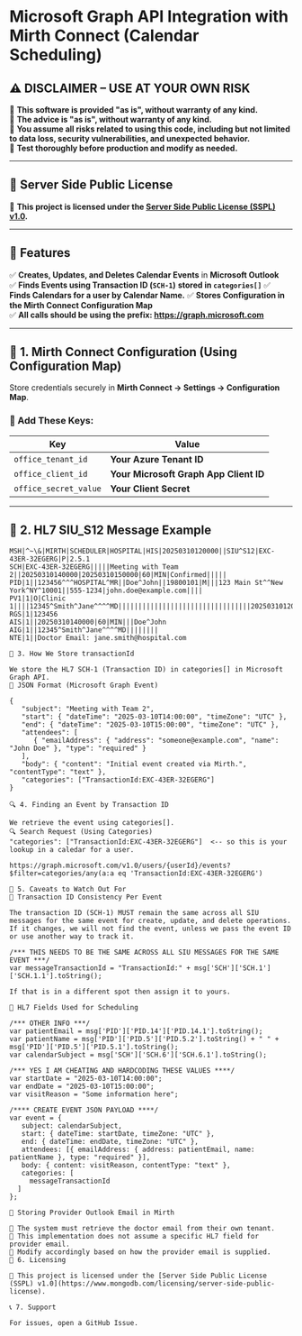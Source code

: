 # Microsoft Graph API Integration with Mirth Connect (Calendar Scheduling)

## ⚠️ **DISCLAIMER – USE AT YOUR OWN RISK**
🚨 **This software is provided "as is", without warranty of any kind.**  
🚨 **The advice is "as is", without warranty of any kind.**  
📌 **You assume all risks related to using this code, including but not limited to data loss, security vulnerabilities, and unexpected behavior.**  
📌 **Test thoroughly before production and modify as needed.**  

---

## 📜 **Server Side Public License**
📌 **This project is licensed under the [Server Side Public License (SSPL) v1.0](https://www.mongodb.com/licensing/server-side-public-license).**  

---

## 📌 Features
✅ **Creates, Updates, and Deletes Calendar Events** in **Microsoft Outlook**  
✅ **Finds Events using Transaction ID (`SCH-1`)** **stored in `categories[]`**
✅ **Finds Calendars for a user by Calendar Name.**
✅ **Stores Configuration in the Mirth Connect Configuration Map**  
✅ **All calls should be using the prefix: https://graph.microsoft.com**

---

## 🔧 **1. Mirth Connect Configuration (Using Configuration Map)**  
Store credentials securely in **Mirth Connect → Settings → Configuration Map**.

### **🔹 Add These Keys:**
| **Key** | **Value** |
|-------------|----------|
| `office_tenant_id` | **Your Azure Tenant ID** |
| `office_client_id` | **Your Microsoft Graph App Client ID** |
| `office_secret_value` | **Your Client Secret** |

---

## 📡 **2. HL7 SIU_S12 Message Example**
```hl7
MSH|^~\&|MIRTH|SCHEDULER|HOSPITAL|HIS|20250310120000||SIU^S12|EXC-43ER-32EGERG|P|2.5.1
SCH|EXC-43ER-32EGERG|||||Meeting with Team 2||20250310140000|20250310150000|60|MIN|Confirmed|||||
PID|1||123456^^^HOSPITAL^MR||Doe^John||19800101|M|||123 Main St^^New York^NY^10001||555-1234|john.doe@example.com||||
PV1|1|O|Clinic 1||||12345^Smith^Jane^^^^MD|||||||||||||||||||||||||||||||||20250310120000
RGS|1|123456
AIS|1||20250310140000|60|MIN|||Doe^John
AIG|1||12345^Smith^Jane^^^^MD||||||||
NTE|1||Doctor Email: jane.smith@hospital.com

📝 3. How We Store transactionId

We store the HL7 SCH-1 (Transaction ID) in categories[] in Microsoft Graph API.
📌 JSON Format (Microsoft Graph Event)

{
   "subject": "Meeting with Team 2",
   "start": { "dateTime": "2025-03-10T14:00:00", "timeZone": "UTC" },
   "end": { "dateTime": "2025-03-10T15:00:00", "timeZone": "UTC" },
   "attendees": [
      { "emailAddress": { "address": "someone@example.com", "name": "John Doe" }, "type": "required" }
   ],
   "body": { "content": "Initial event created via Mirth.", "contentType": "text" },
   "categories": ["TransactionId:EXC-43ER-32EGERG"]
}

🔍 4. Finding an Event by Transaction ID

We retrieve the event using categories[].
🔍 Search Request (Using Categories)
"categories": ["TransactionId:EXC-43ER-32EGERG"]  <-- so this is your lookup in a caledar for a user.

https://graph.microsoft.com/v1.0/users/{userId}/events?$filter=categories/any(a:a eq 'TransactionId:EXC-43ER-32EGERG')

🚨 5. Caveats to Watch Out For
🚨 Transaction ID Consistency Per Event

The transaction ID (SCH-1) MUST remain the same across all SIU messages for the same event for create, update, and delete operations.
If it changes, we will not find the event, unless we pass the event ID or use another way to track it.

/*** THIS NEEDS TO BE THE SAME ACROSS ALL SIU MESSAGES FOR THE SAME EVENT ***/
var messageTransactionId = "TransactionId:" + msg['SCH']['SCH.1']['SCH.1.1'].toString();

If that is in a different spot then assign it to yours.

🚨 HL7 Fields Used for Scheduling

/*** OTHER INFO ***/
var patientEmail = msg['PID']['PID.14']['PID.14.1'].toString();
var patientName = msg['PID']['PID.5']['PID.5.2'].toString() + " " + msg['PID']['PID.5']['PID.5.1'].toString();
var calendarSubject = msg['SCH']['SCH.6']['SCH.6.1'].toString();

/*** YES I AM CHEATING AND HARDCODING THESE VALUES ****/
var startDate = "2025-03-10T14:00:00";
var endDate = "2025-03-10T15:00:00";
var visitReason = "Some information here";

/**** CREATE EVENT JSON PAYLOAD ****/
var event = {
   subject: calendarSubject,
   start: { dateTime: startDate, timeZone: "UTC" },
   end: { dateTime: endDate, timeZone: "UTC" },
   attendees: [{ emailAddress: { address: patientEmail, name: patientName }, type: "required" }],
   body: { content: visitReason, contentType: "text" },
   categories: [
     messageTransactionId
  ]
};

🚨 Storing Provider Outlook Email in Mirth

📌 The system must retrieve the doctor email from their own tenant.
📌 This implementation does not assume a specific HL7 field for provider email.
📌 Modify accordingly based on how the provider email is supplied.
📜 6. Licensing

📌 This project is licensed under the [Server Side Public License (SSPL) v1.0](https://www.mongodb.com/licensing/server-side-public-license).

📞 7. Support

For issues, open a GitHub Issue.
